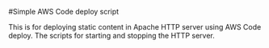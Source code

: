 #Simple AWS Code deploy script

This is for deploying static content in Apache HTTP server using AWS Code deploy. The scripts for starting and stopping the HTTP server. 


